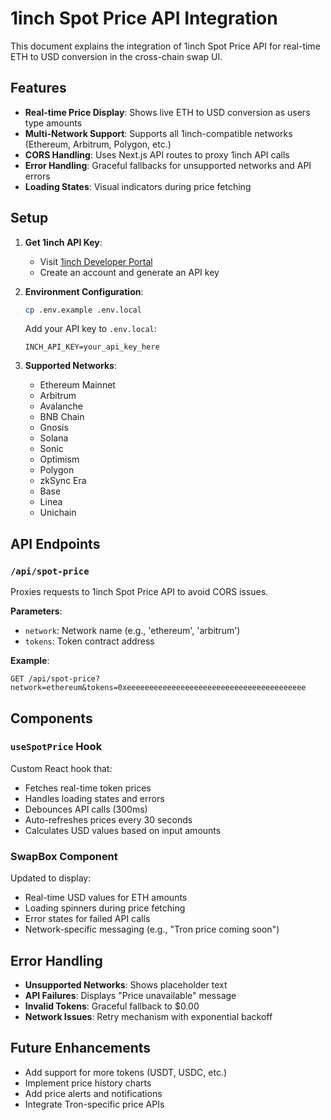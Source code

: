# 1inch Spot Price API Integration

This document explains the integration of 1inch Spot Price API for real-time ETH to USD conversion in the cross-chain swap UI.

## Features

- **Real-time Price Display**: Shows live ETH to USD conversion as users type amounts
- **Multi-Network Support**: Supports all 1inch-compatible networks (Ethereum, Arbitrum, Polygon, etc.)
- **CORS Handling**: Uses Next.js API routes to proxy 1inch API calls
- **Error Handling**: Graceful fallbacks for unsupported networks and API errors
- **Loading States**: Visual indicators during price fetching

## Setup

1. **Get 1inch API Key**:
   - Visit [1inch Developer Portal](https://portal.1inch.dev/)
   - Create an account and generate an API key

2. **Environment Configuration**:
   ```bash
   cp .env.example .env.local
   ```
   Add your API key to `.env.local`:
   ```
   INCH_API_KEY=your_api_key_here
   ```

3. **Supported Networks**:
   - Ethereum Mainnet
   - Arbitrum
   - Avalanche
   - BNB Chain
   - Gnosis
   - Solana
   - Sonic
   - Optimism
   - Polygon
   - zkSync Era
   - Base
   - Linea
   - Unichain

## API Endpoints

### `/api/spot-price`
Proxies requests to 1inch Spot Price API to avoid CORS issues.

**Parameters**:
- `network`: Network name (e.g., 'ethereum', 'arbitrum')
- `tokens`: Token contract address

**Example**:
```
GET /api/spot-price?network=ethereum&tokens=0xeeeeeeeeeeeeeeeeeeeeeeeeeeeeeeeeeeeeeeee
```

## Components

### `useSpotPrice` Hook
Custom React hook that:
- Fetches real-time token prices
- Handles loading states and errors
- Debounces API calls (300ms)
- Auto-refreshes prices every 30 seconds
- Calculates USD values based on input amounts

### SwapBox Component
Updated to display:
- Real-time USD values for ETH amounts
- Loading spinners during price fetching
- Error states for failed API calls
- Network-specific messaging (e.g., "Tron price coming soon")

## Error Handling

- **Unsupported Networks**: Shows placeholder text
- **API Failures**: Displays "Price unavailable" message
- **Invalid Tokens**: Graceful fallback to $0.00
- **Network Issues**: Retry mechanism with exponential backoff

## Future Enhancements

- Add support for more tokens (USDT, USDC, etc.)
- Implement price history charts
- Add price alerts and notifications
- Integrate Tron-specific price APIs
